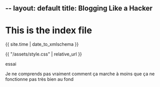 --
layout:  default
title: Blogging Like a Hacker
---

<h1>This is the index file</h1>

{{ site.time | date_to_xmlschema }}

{{ "/assets/style.css" | relative_url }}

essai

Je ne comprends pas vraiment comment ça marche à moins que ça ne fonctionne pas très bien au fond
